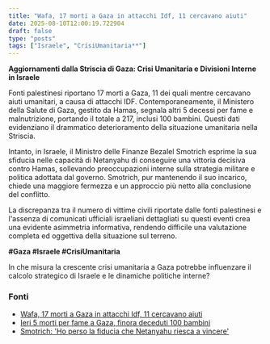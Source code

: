 ```yaml
---
title: "Wafa, 17 morti a Gaza in attacchi Idf, 11 cercavano aiuti"
date: 2025-08-10T12:00:19.722904
draft: false
type: "posts"
tags: ["Israele", "CrisiUmanitaria**"]
---
```


**Aggiornamenti dalla Striscia di Gaza: Crisi Umanitaria e Divisioni Interne in Israele**

Fonti palestinesi riportano 17 morti a Gaza, 11 dei quali mentre cercavano aiuti umanitari, a causa di attacchi IDF. Contemporaneamente, il Ministero della Salute di Gaza, gestito da Hamas, segnala altri 5 decessi per fame e malnutrizione, portando il totale a 217, inclusi 100 bambini.  Questi dati evidenziano il drammatico deterioramento della situazione umanitaria nella Striscia.  

Intanto, in Israele, il Ministro delle Finanze Bezalel Smotrich esprime la sua sfiducia nelle capacità di Netanyahu di conseguire una vittoria decisiva contro Hamas, sollevando preoccupazioni interne sulla strategia militare e politica adottata dal governo.  Smotrich, pur mantenendo il suo incarico, chiede una maggiore fermezza e un approccio più netto alla conclusione del conflitto.

La discrepanza tra il numero di vittime civili riportate dalle fonti palestinesi e l'assenza di comunicati ufficiali israeliani dettagliati su questi eventi crea una evidente asimmetria informativa, rendendo difficile una valutazione completa ed oggettiva della situazione sul terreno.

**#Gaza #Israele #CrisiUmanitaria**

In che misura la crescente crisi umanitaria a Gaza potrebbe influenzare il calcolo strategico di Israele e le dinamiche politiche interne?


### Fonti
- [Wafa, 17 morti a Gaza in attacchi Idf, 11 cercavano aiuti](https://www.ansa.it/sito/notizie/topnews/2025/08/10/wafa-17-morti-a-gaza-in-attacchi-idf-11-cercavano-aiuti_e8d404bc-fe6f-4814-8fb7-61d6d1aec77a.html)
- [Ieri 5 morti per fame a Gaza, finora deceduti 100 bambini](https://www.ansa.it/sito/notizie/topnews/2025/08/10/ieri-5-morti-per-fame-a-gaza-finora-deceduti-100-bambini_61d94ed5-850f-424c-8f66-b2fa335b43ec.html)
- [Smotrich: 'Ho perso la fiducia che Netanyahu riesca a vincere'](https://www.ansa.it/sito/notizie/topnews/2025/08/10/smotrich-ho-perso-la-fiducia-che-netanyahu-riesca-a-vincere_ad770427-5180-46d0-8e88-8d6b98a0d447.html)
